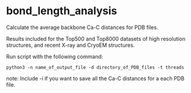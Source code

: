 # bond_length_analysis
Calculate the average backbone Ca-C distances for PDB files. 

Results included for the Top500 and Top8000 datasets of high resolution structures, and recent X-ray and CryoEM structures.

Run script with the following command:
```
python3 -n name_of_output_file -d directory_of_PDB_files -t threads
```
note: Include -i if you want to save all the Ca-C distances for a each PDB file. 

